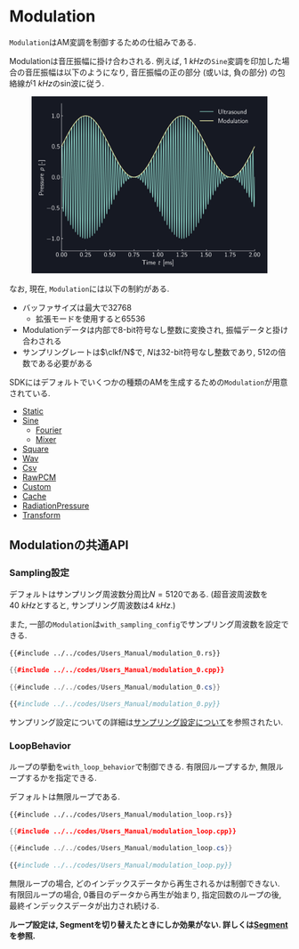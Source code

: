 # Modulation

`Modulation`はAM変調を制御するための仕組みである.

Modulationは音圧振幅に掛け合わされる.
例えば, $\SI{1}{kHz}$の`Sine`変調を印加した場合の音圧振幅は以下のようになり, 音圧振幅の正の部分 (或いは, 負の部分) の包絡線が$\SI{1}{kHz}$のsin波に従う.

<figure>
  <img src="../fig/Users_Manual/sine_1k_mod.png"/>
</figure>

なお, 現在, `Modulation`には以下の制約がある.

* バッファサイズは最大で32768
  * 拡張モードを使用すると65536
* Modulationデータは内部で8-bit符号なし整数に変換され, 振幅データと掛け合わされる
* サンプリングレートは$\clkf/N$で, $N$は32-bit符号なし整数であり, $512$の倍数である必要がある

SDKにはデフォルトでいくつかの種類のAMを生成するための`Modulation`が用意されている.

* [Static](./modulation/static.md)
* [Sine](./modulation/sine.md)
  * [Fourier](./modulation/fourier.md)
  * [Mixer](./modulation/mixer.md)
* [Square](./modulation/square.md)
* [Wav](./modulation/wav.md)
* [Csv](./modulation/csv.md)
* [RawPCM](./modulation/rawpcm.md)
* [Custom](./modulation/custom.md)
* [Cache](./modulation/cache.md)
* [RadiationPressure](./modulation/radiation.md)
* [Transform](./modulation/transform.md)

## Modulationの共通API

### Sampling設定

デフォルトはサンプリング周波数分周比$N=5120$である.
(超音波周波数を$\SI{40}{kHz}$とすると, サンプリング周波数は$\SI{4}{kHz}$.)

また, 一部の`Modulation`は`with_sampling_config`でサンプリング周波数を設定できる.

```rust,edition2021
{{#include ../../codes/Users_Manual/modulation_0.rs}}
```

```cpp
{{#include ../../codes/Users_Manual/modulation_0.cpp}}
```

```cs
{{#include ../../codes/Users_Manual/modulation_0.cs}}
```

```python
{{#include ../../codes/Users_Manual/modulation_0.py}}
```

サンプリング設定についての詳細は[サンプリング設定について](./sampling_config.md)を参照されたい.

### LoopBehavior

ループの挙動を`with_loop_behavior`で制御できる.
有限回ループするか, 無限ループするかを指定できる.

デフォルトは無限ループである.

```rust,edition2021
{{#include ../../codes/Users_Manual/modulation_loop.rs}}
```

```cpp
{{#include ../../codes/Users_Manual/modulation_loop.cpp}}
```

```cs
{{#include ../../codes/Users_Manual/modulation_loop.cs}}
```

```python
{{#include ../../codes/Users_Manual/modulation_loop.py}}
```

無限ループの場合, どのインデックスデータから再生されるかは制御できない.
有限回ループの場合, 0番目のデータから再生が始まり, 指定回数のループの後, 最終インデックスデータが出力され続ける.

**ループ設定は, Segmentを切り替えたときにしか効果がない. 詳しくは[Segment](./segment.md)を参照.**
